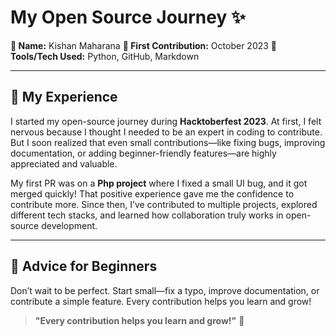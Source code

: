 # My Open Source Journey ✨

**👤 Name:** Kishan Maharana
**📅 First Contribution:** October 2023
**🔧 Tools/Tech Used:** Python, GitHub, Markdown

---

## 🌟 My Experience

I started my open-source journey during **Hacktoberfest 2023**. At first, I felt nervous because I thought I needed to be an expert in coding to contribute. But I soon realized that even small contributions—like fixing bugs, improving documentation, or adding beginner-friendly features—are highly appreciated and valuable.

My first PR was on a **Php project** where I fixed a small UI bug, and it got merged quickly! That positive experience gave me the confidence to contribute more. Since then, I’ve contributed to multiple projects, explored different tech stacks, and learned how collaboration truly works in open-source development.

---

## 📌 Advice for Beginners

Don’t wait to be perfect. Start small—fix a typo, improve documentation, or contribute a simple feature. Every contribution helps you learn and grow!

> **"Every contribution helps you learn and grow!"** 🚀
